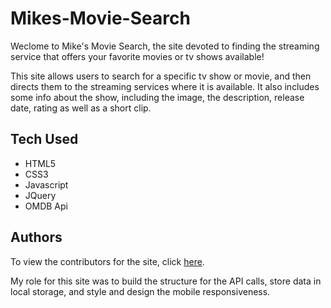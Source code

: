 # Mikes-Movie-Search #

Weclome to Mike's Movie Search, the site devoted to finding the streaming service that offers your favorite movies or tv shows available! 


This site allows users to search for a specific tv show or movie, and then directs them to the streaming services where it is available. It also includes some info about the show, including the image, the description, release date, rating as well as a short clip. 

## Tech Used ## 

* HTML5
* CSS3 
* Javascript 
* JQuery 
* OMDB Api

## Authors ##
To view the contributors for the site, click [here](https://github.com/jakeokony1024/Mikes-Movie-Search/graphs/contributors). 

My role for this site was to build the structure for the API calls, store data in local storage, and style and design the mobile responsiveness. 
